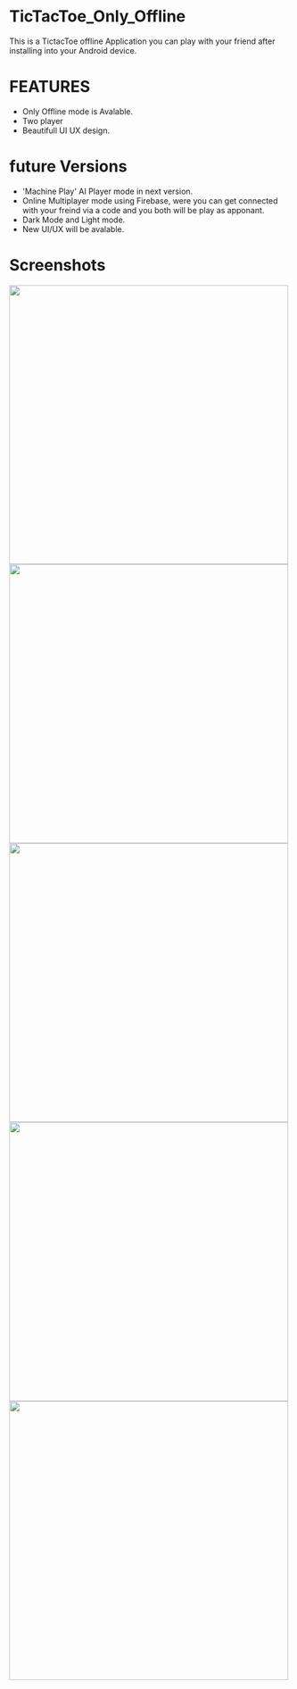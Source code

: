 # TicTacToe_Only_Offline
This is a TictacToe offline Application you can play with your friend after installing into your Android device.

# FEATURES
- Only Offline mode is Avalable.
- Two player
- Beautifull UI UX design.
# future Versions
- 'Machine Play' AI Player mode in next version.
- Online Multiplayer mode using Firebase, were you can get connected with your freind via a code and you both will be play as apponant.
- Dark Mode and Light mode.
- New UI/UX will be avalable.
# Screenshots
<img src="https://user-images.githubusercontent.com/63013659/235879198-0508494f-71d1-4b69-86b6-73edf9d53a05.jpg" height="500">     <img src="https://user-images.githubusercontent.com/63013659/235879221-6e3727cf-1e98-487f-9036-8dbb5e581e79.jpg" height="500"> 
<img src="https://user-images.githubusercontent.com/63013659/235879258-0530ca08-e958-4b62-97f5-509ffe1a3438.jpg" height="500">
<img src="https://user-images.githubusercontent.com/63013659/235879237-cb4ab8dd-da0d-4041-9276-fe18e7179615.jpg" height="500">
<img src="https://user-images.githubusercontent.com/63013659/235879277-6d61b897-5704-4421-be73-fa70f2b3fad2.jpg" height="500">

